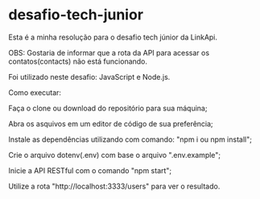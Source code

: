 # desafio-tech-junior
Esta é a minha resolução para o desafio tech júnior da LinkApi.


OBS: Gostaria de informar que a rota da API para acessar os contatos(contacts) não está funcionando.

Foi utilizado neste desafio: JavaScript e Node.js.

Como executar:

Faça o clone ou download do repositório para sua máquina;

Abra os asquivos em um editor de código de sua preferência;

Instale as dependências utilizando com comando: "npm i ou npm install";

Crie o arquivo dotenv(.env) com base o arquivo ".env.example";

Inicie a API RESTful com o comando "npm start";

Utilize a rota "http://localhost:3333/users" para ver o resultado.
